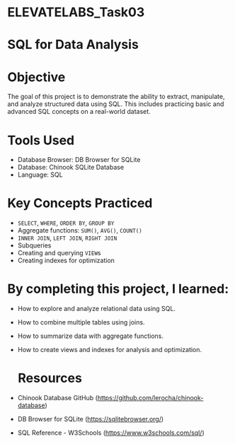 # ELEVATELABS_Task03
# SQL for Data Analysis 

# Objective
The goal of this project is to demonstrate the ability to extract, manipulate, and analyze structured data using SQL. This includes practicing basic and advanced SQL concepts on a real-world dataset.

# Tools Used
- Database Browser: DB Browser for SQLite
- Database: Chinook SQLite Database
- Language: SQL 

# Key Concepts Practiced
- `SELECT`, `WHERE`, `ORDER BY`, `GROUP BY`
- Aggregate functions: `SUM()`, `AVG()`, `COUNT()`
- `INNER JOIN`, `LEFT JOIN`, `RIGHT JOIN`
- Subqueries
- Creating and querying `VIEW`s
- Creating indexes for optimization

# By completing this project, I learned:
- How to explore and analyze relational data using SQL.
- How to combine multiple tables using joins.
- How to summarize data with aggregate functions.
- How to create views and indexes for analysis and optimization.

  # Resources
- Chinook Database GitHub (https://github.com/lerocha/chinook-database)
- DB Browser for SQLite (https://sqlitebrowser.org/)
- SQL Reference - W3Schools (https://www.w3schools.com/sql/)
